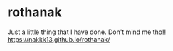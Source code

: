 # rothanak


Just a little thing that I have done. Don't mind me tho!!
https://nakkk13.github.io/rothanak/
